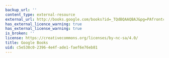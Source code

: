 ```yaml
---
backup_url: ''
content_type: external-resource
external_url: http://books.google.com/books?id=_TQdBQAAQBAJ&pg=PAfrontcover
has_external_licence_warning: true
has_external_license_warning: true
is_broken: ''
license: https://creativecommons.org/licenses/by-nc-sa/4.0/
title: Google Books
uid: c5e538c0-2396-4e4f-ade1-faef6e76eb81
---
```

